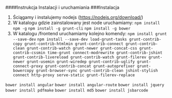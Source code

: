 ####Instrukcja Instalacji i uruchamiania
###Instalacja
1. Ściągamy i instalujemy nodejs (https://nodejs.org/download/)
2. W katalogu gdzie zainstalowany jest node uruchamiamy:
```npm install npm -g```
```npm install -g grunt-cli```
```npm install -g bower```
3. W katalogu /frontend uruchamiamy kolejno komendy:
```npm install grunt --save-dev```
```npm install --save-dev load-grunt-tasks grunt-contrib-copy grunt-contrib-htmlmin grunt-contrib-connect grunt-contrib-clean grunt-contrib-watch grunt-newer grunt-concat-css grunt-contrib-cssmin time-grunt connect-modrewrite grunt-contrib-jshint grunt-contrib-livereload grunt-contrib-watch grunt-filerev grunt-newer grunt-usemin grunt-wiredep grunt-contrib-uglify grunt-connect-proxy grunt-contrib-concat grunt-autoprefixer grunt-bowercopy grunt-browser-sync grunt-contrib-clean jshint-stylish connect http-proxy serve-static grunt-filerev-replace```

```bower install angular```
```bower install angular-route```
```bower install jquery```
```bower install pdfmake```
```bower install md5```
```bower install jsbarcode```